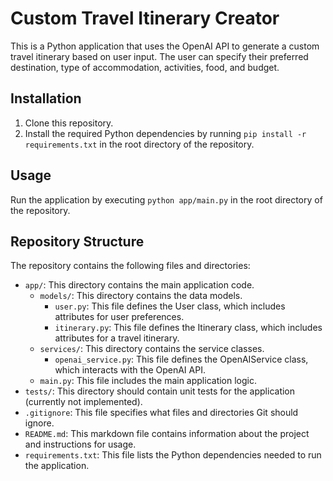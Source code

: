 # Custom Travel Itinerary Creator

This is a Python application that uses the OpenAI API to generate a custom travel itinerary based on user input. The user can specify their preferred destination, type of accommodation, activities, food, and budget. 

## Installation

1. Clone this repository.
2. Install the required Python dependencies by running `pip install -r requirements.txt` in the root directory of the repository.

## Usage

Run the application by executing `python app/main.py` in the root directory of the repository.

## Repository Structure

The repository contains the following files and directories:

- `app/`: This directory contains the main application code.
  - `models/`: This directory contains the data models.
    - `user.py`: This file defines the User class, which includes attributes for user preferences.
    - `itinerary.py`: This file defines the Itinerary class, which includes attributes for a travel itinerary.
  - `services/`: This directory contains the service classes.
    - `openai_service.py`: This file defines the OpenAIService class, which interacts with the OpenAI API.
  - `main.py`: This file includes the main application logic.
- `tests/`: This directory should contain unit tests for the application (currently not implemented).
- `.gitignore`: This file specifies what files and directories Git should ignore.
- `README.md`: This markdown file contains information about the project and instructions for usage.
- `requirements.txt`: This file lists the Python dependencies needed to run the application.
